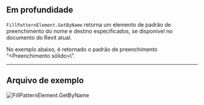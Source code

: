 ## Em profundidade
`FillPatternElement.GetByName` retorna um elemento de padrão de preenchimento do nome e destino especificados, se disponível no documento do Revit atual.

No exemplo abaixo, é retornado o padrão de preenchimento “\<Preenchimento sólido>\”.
___
## Arquivo de exemplo

![FillPatternElement.GetByName](./Revit.Elements.FillPatternElement.GetByName_img.jpg)
